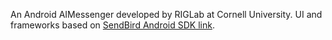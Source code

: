 An Android AIMessenger developed by RIGLab at Cornell University.
UI and frameworks based on [SendBird Android SDK  link]("https://github.com/smilefam/SendBird-Android").
